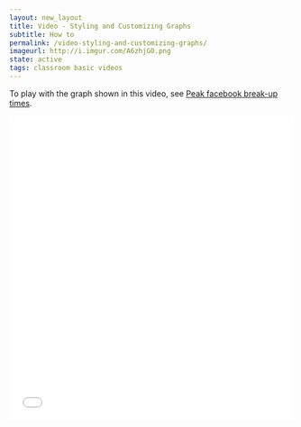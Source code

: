 ```yaml
---
layout: new_layout
title: Video - Styling and Customizing Graphs
subtitle: How to
permalink: /video-styling-and-customizing-graphs/
imageurl: http://i.imgur.com/A6zhjG0.png
state: active
tags: classroom basic videos
---
```


To play with the graph shown in this video, see [Peak facebook break-up times](https://plot.ly/181/~Dreamshot/).

<iframe src="//player.vimeo.com/video/94000688" width="100%" height="540" frameborder="0" webkitallowfullscreen mozallowfullscreen allowfullscreen></iframe>
